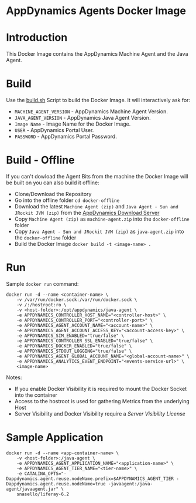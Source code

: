 AppDynamics Agents Docker Image
======
# Introduction
This Docker Image contains the AppDynamics Machine Agent and the Java Agent.
# Build
Use the [build.sh] Script to build the Docker Image. It will interactively ask for:
* ```MACHINE_AGENT_VERSION``` -  AppDynamics Machine Agent Version.
* ```JAVA_AGENT_VERSION``` -  AppDynamics Java Agent Version.
* ```Image Name``` - Image Name for the Docker Image.
* ```USER``` -  AppDynamics Portal User.
* ```PASSWORD``` - AppDynamics Portal Password.

# Build - Offline
If you can't dowload the Agent Bits from the machine the Docker Image will be built on you can also build it offline:
* Clone/Download the Repository
* Go into the offline folder ```cd docker-offline```
* Download the latest ```Machine Agent (zip)``` and ```Java Agent - Sun and JRockit JVM (zip)``` from the [AppDynamics Download Server]
* Copy ```Machine Agent (zip)``` as ```machine-agent.zip``` into the ```docker-offline``` folder
* Copy ```Java Agent - Sun and JRockit JVM (zip)``` as ```java-agent.zip``` into the ```docker-offline``` folder
* Build the Docker Image ```docker build -t <image-name> .```


# Run
Sample ```docker run``` command:
```
docker run -d --name <container-name> \
    -v /var/run/docker.sock:/var/run/docker.sock \
    -v /:/hostroot:ro \
    -v <host-folder>:/opt/appdynamics/java-agent \
    -e APPDYNAMICS_CONTROLLER_HOST_NAME="<controller-host>" \
    -e APPDYNAMICS_CONTROLLER_PORT="<controller-port>" \
    -e APPDYNAMICS_AGENT_ACCOUNT_NAME="<account-name>" \
    -e APPDYNAMICS_AGENT_ACCOUNT_ACCESS_KEY="<account-access-key>" \
    -e APPDYNAMICS_SIM_ENABLED="true/false" \
    -e APPDYNAMICS_CONTROLLER_SSL_ENABLED="true/false" \
    -e APPDYNAMICS_DOCKER_ENABLED="true/false" \
    -e APPDYNAMICS_STDOUT_LOGGING="true/false" \
    -e APPDYNAMICS_AGENT_GLOBAL_ACCOUNT_NAME="<global-account-name>" \
    -e APPDYNAMICS_ANALYTICS_EVENT_ENDPOINT="<events-service-url>" \
    <image-name>
```
Notes:
* If you enable Docker Visibility it is required to mount the Docker Socket into the container
* Access to the hostroot is used for gathering Metrics from the underlying Host
* Server Visibility and Docker Visibility require a *Server Visibility License*

# Sample Application
```
docker run -d --name <app-container-name> \
    -v <host-folder>:/java-agent \
    -e APPDYNAMICS_AGENT_APPLICATION_NAME="<application-name>" \
    -e APPDYNAMICS_AGENT_TIER_NAME="<tier-name>" \
    -e CATALINA_OPTS="-Dappdynamics.agent.reuse.nodeName.prefix=$APPDYNAMICS_AGENT_TIER -Dappdynamics.agent.reuse.nodeName=true -javaagent:/java-agent/javaagent.jar" \
    snasello/liferay-6.2
```

[build.sh]: /build.sh
[AppDynamics Download Server]: https://download.appdynamics.com